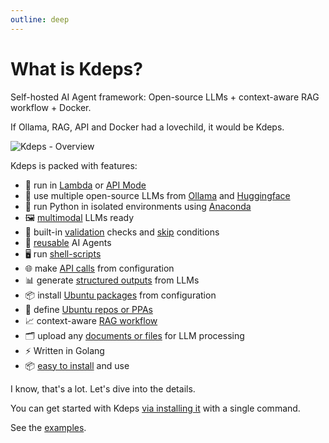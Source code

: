 ```yaml
---
outline: deep
---
```


# What is Kdeps?

Self-hosted AI Agent framework: Open-source LLMs + context-aware RAG workflow + Docker.

If Ollama, RAG, API and Docker had a lovechild, it would be Kdeps.

<img alt="Kdeps - Overview" src="/overview.png" />

Kdeps is packed with features:
- 🚀 run in [Lambda](getting-started/configuration/workflow.md#lambda-mode) or [API Mode](getting-started/configuration/workflow.md#api-server-settings)
- 🤖 use multiple open-source LLMs from [Ollama](getting-started/configuration/workflow.md#llm-models) and [Huggingface](https://github.com/kdeps/examples/tree/main/huggingface_imagegen_api)
- 🐍 run Python in isolated environments using [Anaconda](getting-started/resources/python.md)
- 🖼️ [multimodal](getting-started/resources/multimodal.md) LLMs ready
- 💅 built-in [validation](getting-started/resources/validations.md) checks and [skip](getting-started/resources/skip.md) conditions
- 🔄 [reusable](getting-started/resources/remix.md) AI Agents
- 🖥️ run [shell-scripts](getting-started/resources/exec.md)
- 🌐 make [API calls](getting-started/resources/client.md) from configuration
- 📊 generate [structured outputs](getting-started/resources/llm.md#chat-block) from LLMs
- 📦 install [Ubuntu packages](getting-started/configuration/workflow.md#ubuntu-packages) from configuration
- 📜 define [Ubuntu repos or PPAs](getting-started/configuration/workflow.md#ubuntu-repositories)
- 📈 context-aware [RAG workflow](getting-started/resources/kartographer.md)
- 🗂️ upload any [documents or files](getting-started/tutorials/files.md) for LLM processing
- ⚡ Written in Golang
- 📦 [easy to install](getting-started/introduction/installation.md) and use

I know, that's a lot. Let's dive into the details.

You can get started with Kdeps [via installing it](getting-started/introduction/installation.md) with a single command.

See the [examples](https://github.com/kdeps/examples).

<script setup>
import { withBase } from 'vitepress'
import { useSidebar } from 'vitepress/theme'

const { sidebarGroups } = useSidebar()
</script>

